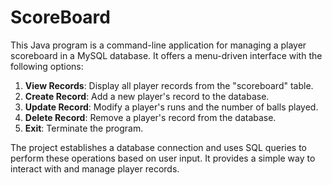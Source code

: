 # ScoreBoard

This Java program is a command-line application for managing a player scoreboard in a MySQL database. It offers a menu-driven interface with the following options:

1. **View Records**: Display all player records from the "scoreboard" table.
2. **Create Record**: Add a new player's record to the database.
3. **Update Record**: Modify a player's runs and the number of balls played.
4. **Delete Record**: Remove a player's record from the database.
5. **Exit**: Terminate the program.

The project establishes a database connection and uses SQL queries to perform these operations based on user input. It provides a simple way to interact with and manage player records.
